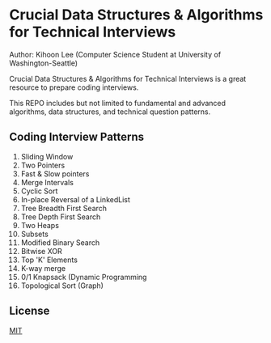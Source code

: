 # Crucial Data Structures & Algorithms for Technical Interviews

Author: Kihoon Lee (Computer Science Student at University of Washington-Seattle)

Crucial Data Structures & Algorithms for Technical Interviews is a great resource to prepare coding interviews.

This REPO includes but not limited to fundamental and advanced algorithms, data structures, and technical question patterns.

## Coding Interview Patterns

1. Sliding Window
2. Two Pointers
3. Fast & Slow pointers
4. Merge Intervals
5. Cyclic Sort
6. In-place Reversal of a LinkedList
7. Tree Breadth First Search
8. Tree Depth First Search
9. Two Heaps
10. Subsets
11. Modified Binary Search
12. Bitwise XOR
13. Top 'K' Elements
14. K-way merge
15. 0/1 Knapsack (Dynamic Programming
16. Topological Sort (Graph)

## License
[MIT](https://choosealicense.com/licenses/mit/)
